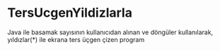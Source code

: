 # TersUcgenYildizlarla
Java ile basamak sayısının kullanıcıdan alınan ve döngüler kullanılarak, yıldızlar(*) ile ekrana ters üçgen çizen program
